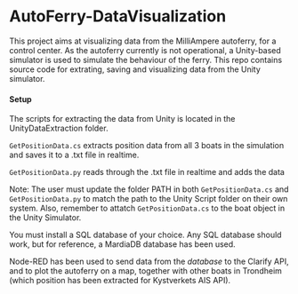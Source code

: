 # AutoFerry-DataVisualization
This project aims at visualizing data from the MilliAmpere autoferry, for a control center. As the autoferry currently is not operational, a Unity-based simulator is used to simulate the behaviour of the ferry. This repo contains source code for extrating, saving and visualizing data from the Unity simulator.

#### Setup

The scripts for extracting the data from Unity is located in the UnityDataExtraction folder.

``GetPositionData.cs`` extracts position data from all 3 boats in the simulation and saves it to a .txt file in realtime.

``GetPositionData.py`` reads through the .txt file in realtime and adds the data 

Note: The user must update the folder PATH in both ``GetPositionData.cs`` and ``GetPositionData.py`` to match the path to the Unity Script folder on their own system. Also, remember to attatch ``GetPositionData.cs`` to the boat object in the Unity Simulator.  

You must install a SQL database of your choice. Any SQL database should work, but for reference, a MardiaDB database has been used.

Node-RED has been used to send data from the *database* to the Clarify API, and to plot the autoferry on a map, together with other boats in Trondheim (which position has been extracted for Kystverkets AIS API).
